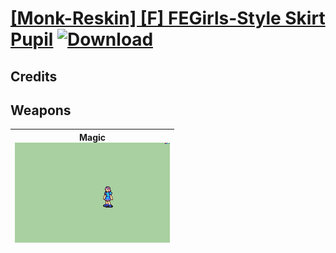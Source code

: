 # [\[Monk-Reskin\] \[F\] FEGirls-Style Skirt Pupil](./) [![Download](https://img.shields.io/badge/Download-Click%20Here!-red)](https://minhaskamal.github.io/DownGit/#/home?url=https://github.com/Klokinator/FE-Repo/tree/main/Battle%20Animations%2FMagi%20-%20Holy-Type%2F%5BMonk-Reskin%5D%20%5BF%5D%20FEGirls-Style%20Skirt%20Pupil)
## Credits



## Weapons

| <b>Magic</b><br/><img alt="Magic animation" src="./6.%20Magic/Magic.gif"/> |
| :---: |
